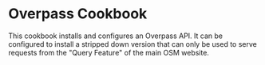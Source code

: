 # Overpass Cookbook

This cookbook installs and configures an Overpass API. It can be configured
to install a stripped down version that can only be used to serve requests
from the "Query Feature" of the main OSM website.
